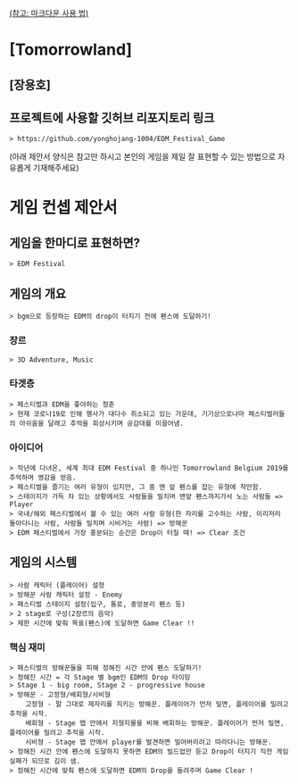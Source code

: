 [(참고: 마크다운 사용 법)](https://gist.github.com/ihoneymon/652be052a0727ad59601)

# [Tomorrowland]
## [장용호]
## 프로젝트에 사용할 깃허브 리포지토리 링크
	> https://github.com/yonghojang-1004/EDM_Festival_Game

(아래 제안서 양식은 참고만 하시고 본인의 게임을 제일 잘 표현할 수 있는 방법으로 자유롭게 기재해주세요)
# 게임 컨셉 제안서
## 게임을 한마디로 표현하면? 
	> EDM Festival
## 게임의 개요
	> bgm으로 등장하는 EDM의 drop이 터지기 전에 펜스에 도달하기!
### 장르
	> 3D Adventure, Music
### 타겟층
	> 페스티벌과 EDM을 좋아하는 청춘
	> 현재 코로나19로 인해 행사가 대다수 취소되고 있는 가운데, 기기상으로나마 페스티벌러들의 아쉬움을 달래고 추억을 회상시키며 공감대를 이끌어냄.
### 아이디어
	> 작년에 다녀온, 세계 최대 EDM Festival 중 하나인 Tomorrowland Belgium 2019를 추억하며 영감을 얻음.
	> 페스티벌을 즐기는 여러 유형이 있지만, 그 중 맨 앞 펜스를 잡는 유형에 착안함.
	> 스테이지가 가득 차 있는 상황에서도 사람들을 밀치며 맨앞 펜스까지가서 노는 사람들 => Player
	> 국내/해외 페스티벌에서 볼 수 있는 여러 사람 유형(한 자리를 고수하는 사람, 이리저리 돌아다니는 사람, 사람들 밀치며 시비거는 사람) => 방해꾼
	> EDM 페스티벌에서 가장 흥분되는 순간은 Drop이 터질 때! => Clear 조건

## 게임의 시스템
	> 사람 캐릭터 (플레이어) 설정
	> 방해꾼 사람 캐릭터 설정 - Enemy
	> 페스티벌 스테이지 설정(입구, 통로, 중앙분리 펜스 등)
	> 2 stage로 구성(2장르의 음악)
	> 제한 시간에 맞춰 목표(펜스)에 도달하면 Game Clear !!

### 핵심 재미
	> 페스티벌의 방해꾼들을 피해 정해진 시간 안에 펜스 도달하기!
	> 정해진 시간 = 각 Stage 별 bgm인 EDM의 Drop 타이밍
	> Stage 1 - big room, Stage 2 - progressive house
	> 방해꾼 - 고정형/배회형/시비형
		고정형 - 말 그대로 제자리를 지키는 방해꾼. 플레이어가 먼저 밀면, 플레이어를 밀려고 추적을 시작.
		배회형 - Stage 맵 안에서 지형지물을 비해 배회하는 방해꾼. 플레이어가 먼저 밀면, 플레이어를 밀려고 추적을 시작.
		시비형 - Stage 맵 안에서 player를 발견하면 밀어버리려고 따라다니는 방해꾼.
	> 정해진 시간 안에 펜스에 도달하지 못하면 EDM의 빌드업만 듣고 Drop이 터지기 직전 게임 실패가 되므로 김이 샘.
	> 정해진 시간에 맞춰 펜스에 도달하면 EDM의 Drop을 들려주며 Game Clear !

